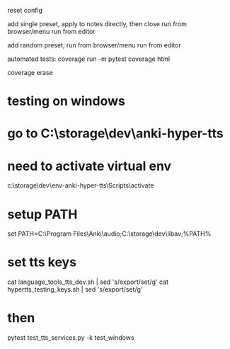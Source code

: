 reset config

add single preset,
apply to notes directly, then close
run from browser/menu
run from editor

add  random preset,
run from browser/menu
run from editor

automated tests:
coverage run -m pytest
coverage html

coverage erase

# testing on windows
# go to C:\storage\dev\anki-hyper-tts
# need to activate virtual env
c:\storage\dev\env-anki-hyper-tts\Scripts\activate
# setup PATH
set PATH=C:\Program Files\Anki\audio;C:\storage\dev\libav;%PATH%
# set tts keys
cat language_tools_tts_dev.sh | sed 's/export/set/g'
cat hypertts_testing_keys.sh  | sed 's/export/set/g'
# then
pytest test_tts_services.py  -k test_windows
